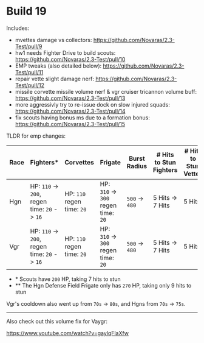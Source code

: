 # Build 19

Includes:
- mvettes damage vs collectors: https://github.com/Novaras/2.3-Test/pull/9
- hw1 needs Fighter Drive to build scouts: https://github.com/Novaras/2.3-Test/pull/10
- EMP tweaks (also detailed below): https://github.com/Novaras/2.3-Test/pull/11
- repair vette slight damage nerf: https://github.com/Novaras/2.3-Test/pull/12
- missile corvette missile volume nerf & vgr cruiser tricannon volume buff: https://github.com/Novaras/2.3-Test/pull/13
- more aggressivly try to re-issue dock on slow injured squads: https://github.com/Novaras/2.3-Test/pull/14
- fix scouts having bonus ms due to a formation bonus: https://github.com/Novaras/2.3-Test/pull/15

TLDR for emp changes:

| Race | Fighters\*                                   | Corvettes                  | Frigate                             | Burst Radius   | # Hits to Stun Fighters | # Hits to Stun Vettes | # Hits to Stun Frigates\*\* |
|------|----------------------------------------------|----------------------------|-------------------------------------|----------------|-------------------------|-----------------------|-----------------------------|
| Hgn  | HP: `110` -> `200`, regen time: `20` -> `16` | HP: `110` regen time: `20` | HP: `310` -> `300` regen time: `20` | `500` -> `480` | 5 Hits -> 7 Hits        | 5 Hits                | 11 Hits -> 10 Hits          |
| Vgr  | HP: `110` -> `200`, regen time: `20` -> `16` | HP: `110` regen time: `20` | HP: `310` -> `300` regen time: `20` | `500` -> `480` | 5 Hits -> 7 Hits        | 5 Hits                | 11 Hits -> 10 Hits          |

- \* Scouts have `200` HP, taking 7 hits to stun
- \*\* The Hgn Defense Field Frigate only has `270` HP, taking only 9 hits to stun

Vgr's cooldown also went up from `70s` -> `80s`, and Hgns from `70s` -> `75s`.

---

Also check out this volume fix for Vaygr:

https://www.youtube.com/watch?v=gaylqFlaXfw
